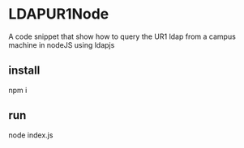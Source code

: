 # LDAPUR1Node

A code snippet that show how to query the UR1 ldap from a campus machine in nodeJS using ldapjs


## install
npm i

## run
node index.js